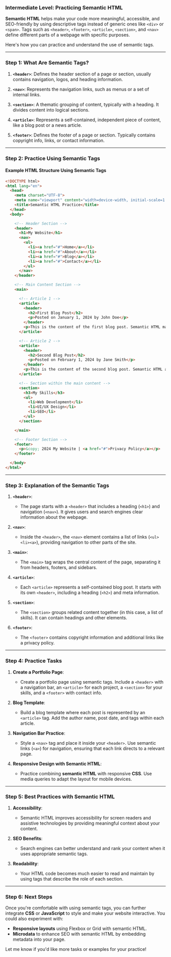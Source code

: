 ### Intermediate Level: Practicing Semantic HTML

**Semantic HTML** helps make your code more meaningful, accessible, and SEO-friendly by using descriptive tags instead of generic ones like `<div>` or `<span>`. Tags such as `<header>`, `<footer>`, `<article>`, `<section>`, and `<nav>` define different parts of a webpage with specific purposes.

Here's how you can practice and understand the use of semantic tags.

---

### Step 1: **What Are Semantic Tags?**

1. **`<header>`**: Defines the header section of a page or section, usually contains navigation, logos, and heading information.
   
2. **`<nav>`**: Represents the navigation links, such as menus or a set of internal links.
   
3. **`<section>`**: A thematic grouping of content, typically with a heading. It divides content into logical sections.
   
4. **`<article>`**: Represents a self-contained, independent piece of content, like a blog post or a news article.
   
5. **`<footer>`**: Defines the footer of a page or section. Typically contains copyright info, links, or contact information.

---

### Step 2: **Practice Using Semantic Tags**

#### Example HTML Structure Using Semantic Tags

```html
<!DOCTYPE html>
<html lang="en">
  <head>
    <meta charset="UTF-8">
    <meta name="viewport" content="width=device-width, initial-scale=1.0">
    <title>Semantic HTML Practice</title>
  </head>
  <body>

    <!-- Header Section -->
    <header>
      <h1>My Website</h1>
      <nav>
        <ul>
          <li><a href="#">Home</a></li>
          <li><a href="#">About</a></li>
          <li><a href="#">Blog</a></li>
          <li><a href="#">Contact</a></li>
        </ul>
      </nav>
    </header>

    <!-- Main Content Section -->
    <main>

      <!-- Article 1 -->
      <article>
        <header>
          <h2>First Blog Post</h2>
          <p>Posted on January 1, 2024 by John Doe</p>
        </header>
        <p>This is the content of the first blog post. Semantic HTML makes your code easier to understand.</p>
      </article>

      <!-- Article 2 -->
      <article>
        <header>
          <h2>Second Blog Post</h2>
          <p>Posted on February 1, 2024 by Jane Smith</p>
        </header>
        <p>This is the content of the second blog post. Semantic HTML also improves accessibility.</p>
      </article>

      <!-- Section within the main content -->
      <section>
        <h3>My Skills</h3>
        <ul>
          <li>Web Development</li>
          <li>UI/UX Design</li>
          <li>SEO</li>
        </ul>
      </section>

    </main>

    <!-- Footer Section -->
    <footer>
      <p>&copy; 2024 My Website | <a href="#">Privacy Policy</a></p>
    </footer>

  </body>
</html>
```

---

### Step 3: **Explanation of the Semantic Tags**

1. **`<header>`**: 
   - The page starts with a `<header>` that includes a heading (`<h1>`) and navigation (`<nav>`). It gives users and search engines clear information about the webpage.

2. **`<nav>`**:
   - Inside the `<header>`, the `<nav>` element contains a list of links (`<ul><li><a>`), providing navigation to other parts of the site.

3. **`<main>`**:
   - The `<main>` tag wraps the central content of the page, separating it from headers, footers, and sidebars.

4. **`<article>`**:
   - Each `<article>` represents a self-contained blog post. It starts with its own `<header>`, including a heading (`<h2>`) and meta information.

5. **`<section>`**:
   - The `<section>` groups related content together (in this case, a list of skills). It can contain headings and other elements.

6. **`<footer>`**:
   - The `<footer>` contains copyright information and additional links like a privacy policy.

---

### Step 4: **Practice Tasks**

1. **Create a Portfolio Page**:
   - Create a portfolio page using semantic tags. Include a `<header>` with a navigation bar, an `<article>` for each project, a `<section>` for your skills, and a `<footer>` with contact info.

2. **Blog Template**:
   - Build a blog template where each post is represented by an `<article>` tag. Add the author name, post date, and tags within each article.

3. **Navigation Bar Practice**:
   - Style a `<nav>` tag and place it inside your `<header>`. Use semantic links (`<a>`) for navigation, ensuring that each link directs to a relevant page.

4. **Responsive Design with Semantic HTML**:
   - Practice combining **semantic HTML** with responsive **CSS**. Use media queries to adapt the layout for mobile devices.

---

### Step 5: **Best Practices with Semantic HTML**

1. **Accessibility**:
   - Semantic HTML improves accessibility for screen readers and assistive technologies by providing meaningful context about your content.
   
2. **SEO Benefits**:
   - Search engines can better understand and rank your content when it uses appropriate semantic tags.

3. **Readability**:
   - Your HTML code becomes much easier to read and maintain by using tags that describe the role of each section.

---

### Step 6: **Next Steps**

Once you're comfortable with using semantic tags, you can further integrate **CSS** or **JavaScript** to style and make your website interactive. You could also experiment with:

- **Responsive layouts** using Flexbox or Grid with semantic HTML.
- **Microdata** to enhance SEO with semantic HTML by embedding metadata into your page.

Let me know if you'd like more tasks or examples for your practice!